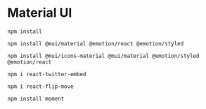 # Material UI
```
npm install
```
```
npm install @mui/material @emotion/react @emotion/styled
```
```
npm install @mui/icons-material @mui/material @emotion/styled @emotion/react
```
```
npm i react-twitter-embed
```
```
npm i react-flip-move
```
```
npm install moment
```